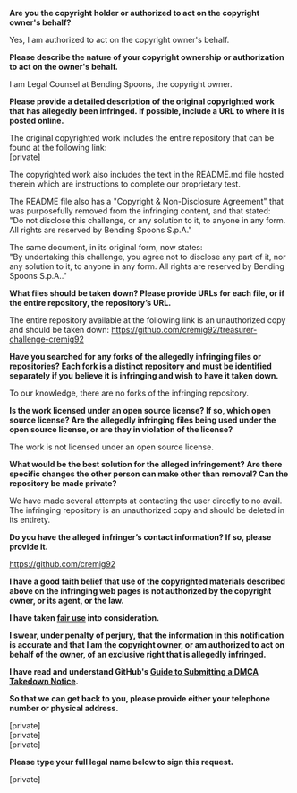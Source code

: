 **Are you the copyright holder or authorized to act on the copyright owner's behalf?**

Yes, I am authorized to act on the copyright owner's behalf.

**Please describe the nature of your copyright ownership or authorization to act on the owner's behalf.**

I am Legal Counsel at Bending Spoons, the copyright owner.

**Please provide a detailed description of the original copyrighted work that has allegedly been infringed. If possible, include a URL to where it is posted online.**

The original copyrighted work includes the entire repository that can be found at the following link:  
[private]

The copyrighted work also includes the text in the README.md file hosted therein which are instructions to complete our proprietary test.

The README file also has a "Copyright & Non-Disclosure Agreement" that was purposefully removed from the infringing content, and that stated:  
"Do not disclose this challenge, or any solution to it, to anyone in any form. All rights are reserved by Bending Spoons S.p.A."

The same document, in its original form, now states:  
"By undertaking this challenge, you agree not to disclose any part of it, nor any solution to it, to anyone in any form. All rights are reserved by Bending Spoons S.p.A.."

**What files should be taken down? Please provide URLs for each file, or if the entire repository, the repository’s URL.**

The entire repository available at the following link is an unauthorized copy and should be taken down:   https://github.com/cremig92/treasurer-challenge-cremig92

**Have you searched for any forks of the allegedly infringing files or repositories? Each fork is a distinct repository and must be identified separately if you believe it is infringing and wish to have it taken down.**

To our knowledge, there are no forks of the infringing repository.

**Is the work licensed under an open source license? If so, which open source license? Are the allegedly infringing files being used under the open source license, or are they in violation of the license?**

The work is not licensed under an open source license.

**What would be the best solution for the alleged infringement? Are there specific changes the other person can make other than removal? Can the repository be made private?**

We have made several attempts at contacting the user directly to no avail. The infringing repository is an unauthorized copy and should be deleted in its entirety.

**Do you have the alleged infringer’s contact information? If so, please provide it.**

https://github.com/cremig92

**I have a good faith belief that use of the copyrighted materials described above on the infringing web pages is not authorized by the copyright owner, or its agent, or the law.**

**I have taken <a href="https://www.lumendatabase.org/topics/22">fair use</a> into consideration.**

**I swear, under penalty of perjury, that the information in this notification is accurate and that I am the copyright owner, or am authorized to act on behalf of the owner, of an exclusive right that is allegedly infringed.**

**I have read and understand GitHub's <a href="https://help.github.com/articles/guide-to-submitting-a-dmca-takedown-notice/">Guide to Submitting a DMCA Takedown Notice</a>.**

**So that we can get back to you, please provide either your telephone number or physical address.**

[private]  
[private]  
[private]

**Please type your full legal name below to sign this request.**

[private]
